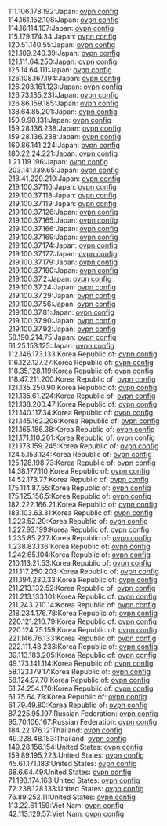 111.106.178.192:Japan: [ovpn config](vpn/111_106_178_192.ovpn)  
114.161.152.108:Japan: [ovpn config](vpn/114_161_152_108.ovpn)  
114.16.114.107:Japan: [ovpn config](vpn/114_16_114_107.ovpn)  
115.179.174.34:Japan: [ovpn config](vpn/115_179_174_34.ovpn)  
120.51.140.55:Japan: [ovpn config](vpn/120_51_140_55.ovpn)  
121.109.240.39:Japan: [ovpn config](vpn/121_109_240_39.ovpn)  
121.111.64.250:Japan: [ovpn config](vpn/121_111_64_250.ovpn)  
125.14.64.111:Japan: [ovpn config](vpn/125_14_64_111.ovpn)  
126.108.167.194:Japan: [ovpn config](vpn/126_108_167_194.ovpn)  
126.203.161.123:Japan: [ovpn config](vpn/126_203_161_123.ovpn)  
126.73.135.231:Japan: [ovpn config](vpn/126_73_135_231.ovpn)  
126.86.159.185:Japan: [ovpn config](vpn/126_86_159_185.ovpn)  
138.64.85.201:Japan: [ovpn config](vpn/138_64_85_201.ovpn)  
150.9.90.131:Japan: [ovpn config](vpn/150_9_90_131.ovpn)  
159.28.136.238:Japan: [ovpn config](vpn/159_28_136_238.ovpn)  
159.28.136.238:Japan: [ovpn config](vpn/159_28_136_238.ovpn)  
160.86.141.224:Japan: [ovpn config](vpn/160_86_141_224.ovpn)  
180.22.24.221:Japan: [ovpn config](vpn/180_22_24_221.ovpn)  
1.21.119.196:Japan: [ovpn config](vpn/1_21_119_196.ovpn)  
203.141.139.65:Japan: [ovpn config](vpn/203_141_139_65.ovpn)  
218.41.229.210:Japan: [ovpn config](vpn/218_41_229_210.ovpn)  
219.100.37.110:Japan: [ovpn config](vpn/219_100_37_110.ovpn)  
219.100.37.118:Japan: [ovpn config](vpn/219_100_37_118.ovpn)  
219.100.37.119:Japan: [ovpn config](vpn/219_100_37_119.ovpn)  
219.100.37.126:Japan: [ovpn config](vpn/219_100_37_126.ovpn)  
219.100.37.165:Japan: [ovpn config](vpn/219_100_37_165.ovpn)  
219.100.37.166:Japan: [ovpn config](vpn/219_100_37_166.ovpn)  
219.100.37.169:Japan: [ovpn config](vpn/219_100_37_169.ovpn)  
219.100.37.174:Japan: [ovpn config](vpn/219_100_37_174.ovpn)  
219.100.37.177:Japan: [ovpn config](vpn/219_100_37_177.ovpn)  
219.100.37.179:Japan: [ovpn config](vpn/219_100_37_179.ovpn)  
219.100.37.190:Japan: [ovpn config](vpn/219_100_37_190.ovpn)  
219.100.37.2:Japan: [ovpn config](vpn/219_100_37_2.ovpn)  
219.100.37.24:Japan: [ovpn config](vpn/219_100_37_24.ovpn)  
219.100.37.29:Japan: [ovpn config](vpn/219_100_37_29.ovpn)  
219.100.37.56:Japan: [ovpn config](vpn/219_100_37_56.ovpn)  
219.100.37.81:Japan: [ovpn config](vpn/219_100_37_81.ovpn)  
219.100.37.90:Japan: [ovpn config](vpn/219_100_37_90.ovpn)  
219.100.37.92:Japan: [ovpn config](vpn/219_100_37_92.ovpn)  
58.190.214.75:Japan: [ovpn config](vpn/58_190_214_75.ovpn)  
61.25.153.125:Japan: [ovpn config](vpn/61_25_153_125.ovpn)  
112.146.173.133:Korea Republic of: [ovpn config](vpn/112_146_173_133.ovpn)  
116.122.127.27:Korea Republic of: [ovpn config](vpn/116_122_127_27.ovpn)  
118.35.128.119:Korea Republic of: [ovpn config](vpn/118_35_128_119.ovpn)  
118.47.211.200:Korea Republic of: [ovpn config](vpn/118_47_211_200.ovpn)  
121.135.250.90:Korea Republic of: [ovpn config](vpn/121_135_250_90.ovpn)  
121.135.61.224:Korea Republic of: [ovpn config](vpn/121_135_61_224.ovpn)  
121.138.200.47:Korea Republic of: [ovpn config](vpn/121_138_200_47.ovpn)  
121.140.117.34:Korea Republic of: [ovpn config](vpn/121_140_117_34.ovpn)  
121.145.162.206:Korea Republic of: [ovpn config](vpn/121_145_162_206.ovpn)  
121.165.186.38:Korea Republic of: [ovpn config](vpn/121_165_186_38.ovpn)  
121.171.110.201:Korea Republic of: [ovpn config](vpn/121_171_110_201.ovpn)  
121.173.159.245:Korea Republic of: [ovpn config](vpn/121_173_159_245.ovpn)  
124.5.153.124:Korea Republic of: [ovpn config](vpn/124_5_153_124.ovpn)  
125.128.198.73:Korea Republic of: [ovpn config](vpn/125_128_198_73.ovpn)  
14.38.177.110:Korea Republic of: [ovpn config](vpn/14_38_177_110.ovpn)  
14.52.173.77:Korea Republic of: [ovpn config](vpn/14_52_173_77.ovpn)  
175.114.87.55:Korea Republic of: [ovpn config](vpn/175_114_87_55.ovpn)  
175.125.156.5:Korea Republic of: [ovpn config](vpn/175_125_156_5.ovpn)  
182.222.166.21:Korea Republic of: [ovpn config](vpn/182_222_166_21.ovpn)  
183.103.63.31:Korea Republic of: [ovpn config](vpn/183_103_63_31.ovpn)  
1.223.52.20:Korea Republic of: [ovpn config](vpn/1_223_52_20.ovpn)  
1.227.93.199:Korea Republic of: [ovpn config](vpn/1_227_93_199.ovpn)  
1.235.85.227:Korea Republic of: [ovpn config](vpn/1_235_85_227.ovpn)  
1.238.83.136:Korea Republic of: [ovpn config](vpn/1_238_83_136.ovpn)  
1.242.65.104:Korea Republic of: [ovpn config](vpn/1_242_65_104.ovpn)  
210.113.21.53:Korea Republic of: [ovpn config](vpn/210_113_21_53.ovpn)  
211.117.250.203:Korea Republic of: [ovpn config](vpn/211_117_250_203.ovpn)  
211.194.230.33:Korea Republic of: [ovpn config](vpn/211_194_230_33.ovpn)  
211.213.132.52:Korea Republic of: [ovpn config](vpn/211_213_132_52.ovpn)  
211.213.133.101:Korea Republic of: [ovpn config](vpn/211_213_133_101.ovpn)  
211.243.210.14:Korea Republic of: [ovpn config](vpn/211_243_210_14.ovpn)  
218.234.176.78:Korea Republic of: [ovpn config](vpn/218_234_176_78.ovpn)  
220.121.210.79:Korea Republic of: [ovpn config](vpn/220_121_210_79.ovpn)  
220.124.75.159:Korea Republic of: [ovpn config](vpn/220_124_75_159.ovpn)  
221.146.76.133:Korea Republic of: [ovpn config](vpn/221_146_76_133.ovpn)  
222.111.48.233:Korea Republic of: [ovpn config](vpn/222_111_48_233.ovpn)  
39.113.183.205:Korea Republic of: [ovpn config](vpn/39_113_183_205.ovpn)  
49.173.141.114:Korea Republic of: [ovpn config](vpn/49_173_141_114.ovpn)  
58.123.179.17:Korea Republic of: [ovpn config](vpn/58_123_179_17.ovpn)  
58.124.97.70:Korea Republic of: [ovpn config](vpn/58_124_97_70.ovpn)  
61.74.254.170:Korea Republic of: [ovpn config](vpn/61_74_254_170.ovpn)  
61.75.64.79:Korea Republic of: [ovpn config](vpn/61_75_64_79.ovpn)  
61.79.49.80:Korea Republic of: [ovpn config](vpn/61_79_49_80.ovpn)  
87.225.95.197:Russian Federation: [ovpn config](vpn/87_225_95_197.ovpn)  
95.70.106.167:Russian Federation: [ovpn config](vpn/95_70_106_167.ovpn)  
184.22.176.12:Thailand: [ovpn config](vpn/184_22_176_12.ovpn)  
49.228.48.153:Thailand: [ovpn config](vpn/49_228_48_153.ovpn)  
149.28.156.154:United States: [ovpn config](vpn/149_28_156_154.ovpn)  
159.89.195.223:United States: [ovpn config](vpn/159_89_195_223.ovpn)  
45.61.171.183:United States: [ovpn config](vpn/45_61_171_183.ovpn)  
68.6.64.49:United States: [ovpn config](vpn/68_6_64_49.ovpn)  
71.193.174.163:United States: [ovpn config](vpn/71_193_174_163.ovpn)  
72.238.128.133:United States: [ovpn config](vpn/72_238_128_133.ovpn)  
76.89.252.11:United States: [ovpn config](vpn/76_89_252_11.ovpn)  
113.22.61.159:Viet Nam: [ovpn config](vpn/113_22_61_159.ovpn)  
42.113.129.57:Viet Nam: [ovpn config](vpn/42_113_129_57.ovpn)  

